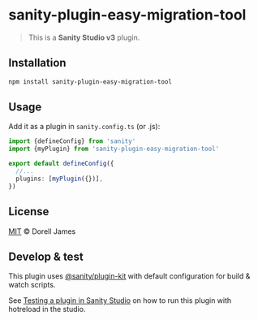 # sanity-plugin-easy-migration-tool

> This is a **Sanity Studio v3** plugin.

## Installation

```sh
npm install sanity-plugin-easy-migration-tool
```

## Usage

Add it as a plugin in `sanity.config.ts` (or .js):

```ts
import {defineConfig} from 'sanity'
import {myPlugin} from 'sanity-plugin-easy-migration-tool'

export default defineConfig({
  //...
  plugins: [myPlugin({})],
})
```

## License

[MIT](LICENSE) © Dorell James

## Develop & test

This plugin uses [@sanity/plugin-kit](https://github.com/sanity-io/plugin-kit)
with default configuration for build & watch scripts.

See [Testing a plugin in Sanity Studio](https://github.com/sanity-io/plugin-kit#testing-a-plugin-in-sanity-studio)
on how to run this plugin with hotreload in the studio.
